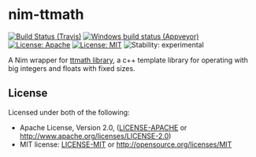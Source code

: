 # nim-ttmath

[![Build Status (Travis)](https://img.shields.io/travis/status-im/nimbus/master.svg?label=Linux%20/%20macOS "Linux/macOS build status (Travis)")](https://travis-ci.org/status-im/nimbus)
[![Windows build status (Appveyor)](https://img.shields.io/appveyor/ci/nimbus/nimbus/master.svg?label=Windows "Windows build status (Appveyor)")](https://ci.appveyor.com/project/nimbus/nimbus)
[![License: Apache](https://img.shields.io/badge/License-Apache%202.0-blue.svg)](https://opensource.org/licenses/Apache-2.0)
[![License: MIT](https://img.shields.io/badge/License-MIT-blue.svg)](https://opensource.org/licenses/MIT)
![Stability: experimental](https://img.shields.io/badge/stability-experimental-orange.svg)

A Nim wrapper for [ttmath library](https://www.ttmath.org/), a c++ template library for operating with
big integers and floats with fixed sizes.

## License

Licensed under both of the following:

 * Apache License, Version 2.0, ([LICENSE-APACHE](LICENSE-APACHE) or http://www.apache.org/licenses/LICENSE-2.0)
 * MIT license: [LICENSE-MIT](LICENSE-MIT) or http://opensource.org/licenses/MIT
